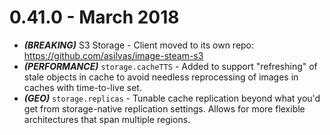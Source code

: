 # 0.41.0 - March 2018

* ***(BREAKING)*** S3 Storage - Client moved to its own repo: https://github.com/asilvas/image-steam-s3
* ***(PERFORMANCE)*** `storage.cacheTTS` - Added to support "refreshing" of stale objects in cache to avoid needless reprocessing of images in caches with time-to-live set.
* ***(GEO)*** `storage.replicas` - Tunable cache replication beyond what you'd get from storage-native replication settings. Allows for more flexible architectures that span multiple regions.
